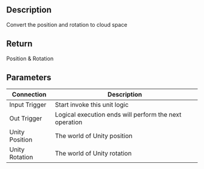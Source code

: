 ## Description

Convert the position and rotation to cloud space

## Return

Position & Rotation

## Parameters

| Connection     | Description                                            |
| -------------- | ------------------------------------------------------ |
| Input Trigger  | Start invoke this unit logic                           |
| Out Trigger    | Logical execution ends will perform the next operation |
| Unity Position | The world of Unity position                            |
| Unity Rotation | The world of Unity rotation                            |

​